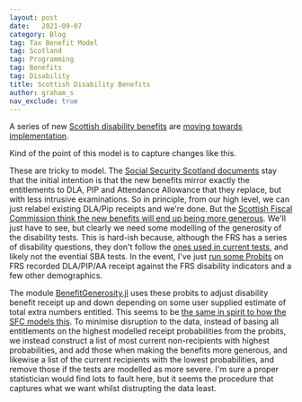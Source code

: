 ```yaml
---
layout: post
date:   2021-09-07
category: Blog
tag: Tax Benefit Model
tag: Scotland
tag: Programming
tag: Benefits
tag: Disability
title: Scottish Disability Benefits
author: graham_s
nav_exclude: true
---
```


A series of new [Scottish disability benefits](https://www.gov.scot/policies/social-security/benefits-disabled-people-ill-health/) are [moving towards implementation](). 

Kind of the point of this model is to capture changes like this. 

These are tricky to model. The [Social Security Scotland documents](https://www.gov.scot/publications/consultation-adult-disability-payment/) stay that the initial intention is that the new benefits mirror exactly the entitlements to DLA, PIP and Attendance Allowance that they replace, but with less intrusive examinations. So in principle, from our high level, we can just relabel existing DLA/Pip receipts and we're done. But the [Scottish Fiscal Commission think the new benefits will end up being more generous](https://www.fiscalcommission.scot/publications/how-we-forecast-social-security-disability-and-carers-payments-may-2021/). We'll just have to see, but clearly we need some modelling of the generosity of the disability tests. This is hard-ish because, although the FRS has a series of disability questions, they don't follow the [ones used in current tests](https://www.gov.uk/government/publications/personal-independence-payment-fact-sheets/pip-handbook#assessment-criteria), and likely not the evential SBA tests. In the event, I've just [run some Probits](https://github.com/grahamstark/ScottishTaxBenefitModel.jl/tree/master/regressions) on FRS recorded DLA/PIP/AA receipt against the FRS disability indicators and a few other demographics. 

The module [BenefitGenerosity.jl](https://github.com/grahamstark/ScottishTaxBenefitModel.jl/blob/master/src/BenefitGenerosity.jl) uses these probits to adjust disability benefit receipt up and down depending on some user supplied estimate of total extra numbers entitled. This seems to be [the same in spirit to how the SFC models this](https://www.fiscalcommission.scot/publications/how-we-forecast-social-security-disability-and-carers-payments-may-2021/). To minimise disruption to the data, instead of basing all entitlements on the highest modelled receipt probabilities from the probits, we instead construct a list of most current non-recipients with highest probabilities, and add those when making the benefits more generous, and likewise a list of the current recipients with the lowest probabilities, and remove those if the tests are modelled as more severe. I'm sure a proper statistician would find lots to fault here, but it seems the procedure that captures what we want whilst distrupting the data least.
